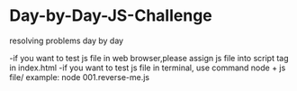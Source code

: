 # Day-by-Day-JS-Challenge
resolving problems day by day

-if you want to test js file in web browser,please assign js file into script tag in index.html
-if you want to test js file in terminal, use command node + js file/ example: node 001.reverse-me.js
